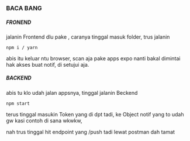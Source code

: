 ### BACA BANG

##### FRONEND
jalanin Frontend dlu pake , caranya tinggal masuk folder, trus jalanin
```
npm i / yarn
```

abis itu keluar ntu browser, scan aja pake apps expo
nanti bakal dimintai hak akses buat notif, di setujui aja.


##### BACKEND

abis tu klo udah jalan appsnya, tinggal jalanin Beckend
```
npm start
```

terus tinggal masukin Token yang di dpt tadi, ke Object notif yang to 
udah gw kasi contoh di sana wkwkw,

nah trus tinggal hit endpoint yang /push tadi lewat postman dah tamat


